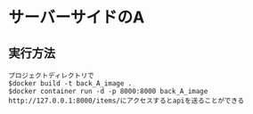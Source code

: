 # サーバーサイドのA
## 実行方法
    プロジェクトディレクトリで  
    $docker build -t back_A_image .  
    $docker container run -d -p 8000:8000 back_A_image  
    http://127.0.0.1:8000/items/にアクセスするとapiを送ることができる  